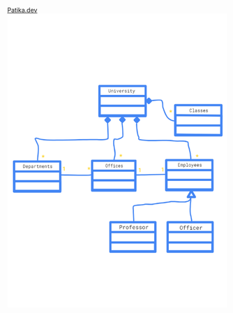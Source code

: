 [Patika.dev](https://app.patika.dev/courses/oop/odev-university)
<img src="https://github.com/SinanSelek/Odev-Universite-Yonetim-Sistemi/blob/main/autodraw%2005.04.2022%2018_49_57.png" width="auto">